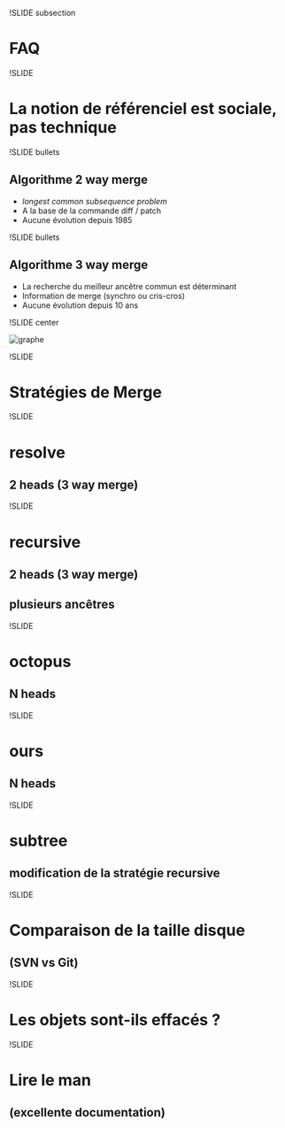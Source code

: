 !SLIDE subsection

# FAQ

!SLIDE

# La notion de référenciel est **sociale**, pas technique

!SLIDE bullets

## Algorithme **2 way merge**

* *longest common subsequence problem*
* A la base de la commande diff / patch
* Aucune évolution depuis 1985

!SLIDE bullets

## Algorithme **3 way merge**

* La recherche du meilleur ancêtre commun est déterminant
* Information de merge (synchro ou cris-cros)
* Aucune évolution depuis 10 ans

!SLIDE center

![graphe](graphe.png)

!SLIDE

# Stratégies de Merge

!SLIDE

# resolve
## 2 heads (3 way merge)

!SLIDE

# recursive
## 2 heads (3 way merge)
## plusieurs ancêtres

!SLIDE

# octopus
## N heads

!SLIDE

# ours
## N heads

!SLIDE

# subtree
## modification de la stratégie recursive

!SLIDE

# Comparaison de la taille disque
## (SVN vs Git)

!SLIDE

# Les objets sont-ils effacés ?

!SLIDE

# Lire le man
## (excellente documentation)
